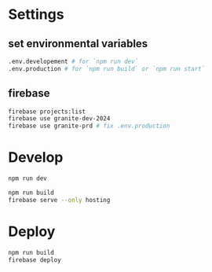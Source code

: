 # Settings

## set environmental variables
```sh
.env.developement # for `npm run dev`
.env.production # for `npm run build` or `npm run start`
```

## firebase
```sh
firebase projects:list
firebase use granite-dev-2024
firebase use granite-prd # fix .env.production
```

# Develop
```sh
npm run dev

npm run build
firebase serve --only hosting
```

# Deploy
```sh
npm run build
firebase deploy
```


